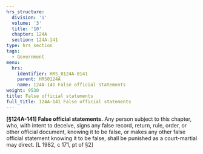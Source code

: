 ```yaml
---
hrs_structure:
  division: '1'
  volume: '3'
  title: '10'
  chapter: 124A
  section: 124A-141
type: hrs_section
tags:
  - Government
menu:
  hrs:
    identifier: HRS_0124A-0141
    parent: HRS0124A
    name: 124A-141 False official statements
weight: 9530
title: False official statements
full_title: 124A-141 False official statements
---
```

**[§124A-141] False official statements.** Any person subject to this chapter, who, with intent to deceive, signs any false record, return, rule, order, or other official document, knowing it to be false, or makes any other false official statement knowing it to be false, shall be punished as a court-martial may direct. [L 1982, c 171, pt of §2]